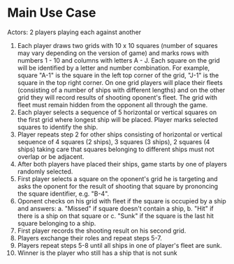 # Main Use Case

Actors: 2 players playing each against another
1.	Each player draws two grids with 10 x 10 squares (number of squares may vary depending on the version of game) and marks rows with numbers 1 - 10 and columns with letters A - J. Each square on the grid will be identified by a letter and number combination. For example, square "A-1" is the square in the left top corner of the grid, "J-1" is the square in the top right corner. On one grid players will place their fleets (consisting of a number of ships with different lengths) and on the other grid they will record results of shooting oponent's fleet. The grid with fleet must remain hidden from the opponent all through the game.
2.	Each player selects a sequence of 5 horizontal or vertical squares on the first grid where longest ship will be placed. Player marks selected squares to identify the ship.
3.	Player repeats step 2 for other ships consisting of horizontal or vertical sequence of 4 squares (2 ships), 3 squares (3 ships), 2 squares (4 ships) taking care that squares belonging to different ships must not overlap or be adjacent.
4.	After both players have placed their ships, game starts by one of players randomly selected.
5.	First player selects a square on the oponent's grid he is targeting and asks the oponent for the result of shooting that square by prononcing the square identifier, e.g. "B-4".
6.	Oponent checks on his grid with fleet if the square is occupied by a ship and answers:
   a.	"Missed" if square doesn't contain a ship,
   b.	"Hit" if there is a ship on that square or
   c.	"Sunk" if the square is the last hit square belonging to a ship.
7.	First player records the shooting result on his second grid.
8.	Players exchange their roles and repeat steps 5-7.
9.	Players repeat steps 5-8 until all ships in one of player's fleet are sunk.
10.	Winner is the player who still has a ship that is not sunk


